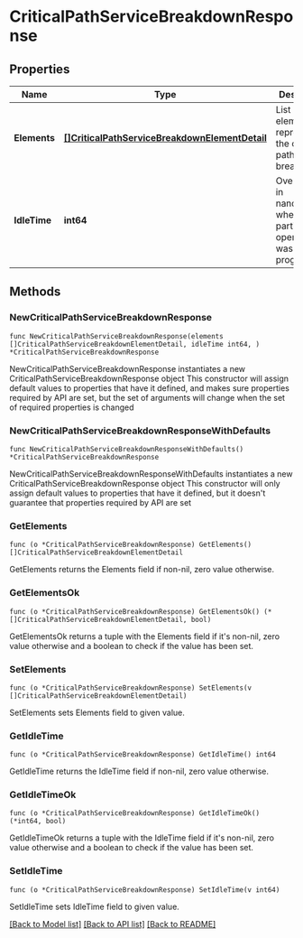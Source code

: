 # CriticalPathServiceBreakdownResponse

## Properties

Name | Type | Description | Notes
------------ | ------------- | ------------- | -------------
**Elements** | [**[]CriticalPathServiceBreakdownElementDetail**](CriticalPathServiceBreakdownElementDetail.md) | List of elements representing the critical path service breakdown. | 
**IdleTime** | **int64** | Overall time in nanoseconds when no particular operation was in progress. | 

## Methods

### NewCriticalPathServiceBreakdownResponse

`func NewCriticalPathServiceBreakdownResponse(elements []CriticalPathServiceBreakdownElementDetail, idleTime int64, ) *CriticalPathServiceBreakdownResponse`

NewCriticalPathServiceBreakdownResponse instantiates a new CriticalPathServiceBreakdownResponse object
This constructor will assign default values to properties that have it defined,
and makes sure properties required by API are set, but the set of arguments
will change when the set of required properties is changed

### NewCriticalPathServiceBreakdownResponseWithDefaults

`func NewCriticalPathServiceBreakdownResponseWithDefaults() *CriticalPathServiceBreakdownResponse`

NewCriticalPathServiceBreakdownResponseWithDefaults instantiates a new CriticalPathServiceBreakdownResponse object
This constructor will only assign default values to properties that have it defined,
but it doesn't guarantee that properties required by API are set

### GetElements

`func (o *CriticalPathServiceBreakdownResponse) GetElements() []CriticalPathServiceBreakdownElementDetail`

GetElements returns the Elements field if non-nil, zero value otherwise.

### GetElementsOk

`func (o *CriticalPathServiceBreakdownResponse) GetElementsOk() (*[]CriticalPathServiceBreakdownElementDetail, bool)`

GetElementsOk returns a tuple with the Elements field if it's non-nil, zero value otherwise
and a boolean to check if the value has been set.

### SetElements

`func (o *CriticalPathServiceBreakdownResponse) SetElements(v []CriticalPathServiceBreakdownElementDetail)`

SetElements sets Elements field to given value.


### GetIdleTime

`func (o *CriticalPathServiceBreakdownResponse) GetIdleTime() int64`

GetIdleTime returns the IdleTime field if non-nil, zero value otherwise.

### GetIdleTimeOk

`func (o *CriticalPathServiceBreakdownResponse) GetIdleTimeOk() (*int64, bool)`

GetIdleTimeOk returns a tuple with the IdleTime field if it's non-nil, zero value otherwise
and a boolean to check if the value has been set.

### SetIdleTime

`func (o *CriticalPathServiceBreakdownResponse) SetIdleTime(v int64)`

SetIdleTime sets IdleTime field to given value.



[[Back to Model list]](../README.md#documentation-for-models) [[Back to API list]](../README.md#documentation-for-api-endpoints) [[Back to README]](../README.md)



